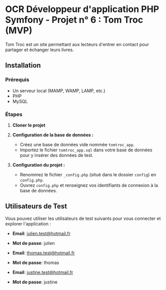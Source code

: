 # OCR Développeur d'application PHP Symfony - Projet n° 6 : Tom Troc (MVP)

Tom Troc est un site permettant aux lecteurs d'entrer en contact pour partager et échanger leurs livres. 

## Installation

### Prérequis

- Un serveur local (MAMP, WAMP, LAMP, etc.)
- PHP
- MySQL

### Étapes

1. **Cloner le projet**

2. **Configuration de la base de données :**

    - Créez une base de données vide nommée `tomtroc_app`.
    - Importez le fichier `tomtroc_app.sql` dans votre base de données pour y insérer des données de test.

3. **Configuration du projet :**

    - Renommez le fichier `_config.php` (situé dans le dossier `config`) en `config.php`.
    - Ouvrez `config.php` et renseignez vos identifiants de connexion à la base de données.

## Utilisateurs de Test

Vous pouvez utiliser les utilisateurs de test suivants pour vous connecter et explorer l'application :

- **Email**: julien.test@hotmail.fr
- **Mot de passe**: julien

- **Email**: thomas.test@hotmail.fr
- **Mot de passe**: thomas

- **Email**: justine.test@hotmail.fr
- **Mot de passe**: justine
